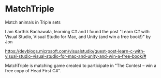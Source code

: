 # MatchTriple
Match animals in Triple sets

I am Karthik Bachawala, learning C# and I found the post "Learn C# with Visual Studio, Visual Studio for Mac, and Unity (and win a free book!)" by Jon 

https://devblogs.microsoft.com/visualstudio/guest-post-learn-c-with-visual-studio-visual-studio-for-mac-and-unity-and-win-a-free-book/#

MatchTriple is matching game created to participate in "The Contest – win a free copy of Head First C#".
